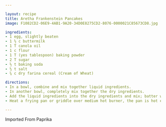 ```yaml
---

layout: recipe
title: Aretha Frankenstein Pancakes
image: F1082CD2-06E9-4AB1-9A20-34D0E8275CD2-8076-0000021C85673CD8.jpg

ingredients:
- 1 egg, slightly beaten
- 1 ½ c buttermilk
- 1 T canola oil
- 1 c flour
- 1 T (yes tablespoon) baking powder
- 2 T sugar
- ½ t baking soda
- ½ t salt
- ¼ c dry farina cereal (Cream of Wheat)

directions:
- In a bowl, combine and mix together liquid ingredients. 
- In another bowl, completely mix together the dry ingredients. 
- Add the liquid ingredients into the dry ingredients and mix; batter will be lumpy. 
- Heat a frying pan or griddle over medium hot burner, the pan is hot enough when drops of water sprinkle on it immediately sizzle. Spray with non-stick cooking spray. Using a ladle, pour batter into what will be the center of the pancake. Pouring the batter in this way results in a perfectly round pancake. Bake pancake until bubbles start to appear on surface. Flip over and continue cooking until browned on the other side.

---
```

Imported From Paprika